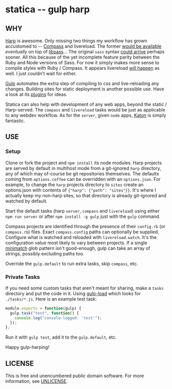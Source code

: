 # statica -- gulp harp

## WHY

[Harp](http://harpjs.com) is awesome.  Only missing two things my workflow has grown accustomed to -- [Compass](http://compass-style.org) and livereload.  The former [would be available](https://github.com/hcatlin/libsass/issues/82) *eventually* on top of [libsass](http://libsass.org)...  The original `sass` syntax [could arrive](https://github.com/sintaxi/harp/issues/185) perhaps sooner.  All this because of the yet incomplete feature parity between the Ruby and Node versions of Sass.  For now it simply makes more sense to compile styles with Ruby / Compass.  It appears livereload [will happen](https://github.com/sintaxi/harp/issues/80) as well.  I just couldn't wait for either.

[Gulp](http://gulpjs.com) automates the extra step of compiling to css and live-reloading any changes.  Building sites for static deployment is another possible use.  Have a look at its [plugins](http://gulpjs.com/plugins) for ideas.

Statica can also help with development of any web apps, beyond the static / Harp-served.  The `compass` and `livereload` tasks would be just as applicable to any webdev workflow.  As for the `server`, given `node` apps, [Katon](https://github.com/typicode/katon) is simply fantastic.


## USE

### Setup

Clone or fork the project and `npm install` its node modules.  Harp projects are served by default in multihost mode from a git-ignored `harp` directory, any of which may of-course be git repositories themselves.  The defaults coming from `options.coffee` can be overridden with an `options.json`.  For example, to change the `harp` projects directory to `sites` create an options.json with contents of `{"harp": {"path": "sites"}}`.  It's where I actually keep my non-harp sites, so that directory is already git-ignored and watched by default.

Start the default tasks (harp `server`, `compass` and `livereload`) using either `npm run server` or after `npm install -g gulp` just with the `gulp` command.

Compass projects are identified through the presence of their `config.rb` (or `compass.rb`) files.  Exact `compass.config` paths can optionally be supplied.  Configure what is watched and reloaded with `livereload.watch`.  It's the configuration value most likely to vary between projects.  If a single [minimatch](https://github.com/isaacs/minimatch) glob pattern isn't good-enough, gulp can take an array of strings, possibly excluding paths too.

Override the `gulp.default` to run extra tasks, skip `compass`, etc.

### Private Tasks

If you need some custom tasks that aren't meant for sharing, make a `tasks` directory and put the code in it.  Using [gulp-load](https://github.com/popomore/gulp-load) which looks for `./tasks/*.js`.  Here is an example test task:

```js
module.exports = function(gulp) {
  gulp.task("test", function() {
    console.log("console-logged: 'test'");
  });
};
```

Run it with `gulp test`, add it to the `gulp.default`, etc.


Happy gulp-harping!


## LICENSE

This is free and unencumbered public domain software.
For more information, see [UNLICENSE](http://unlicense.org).
